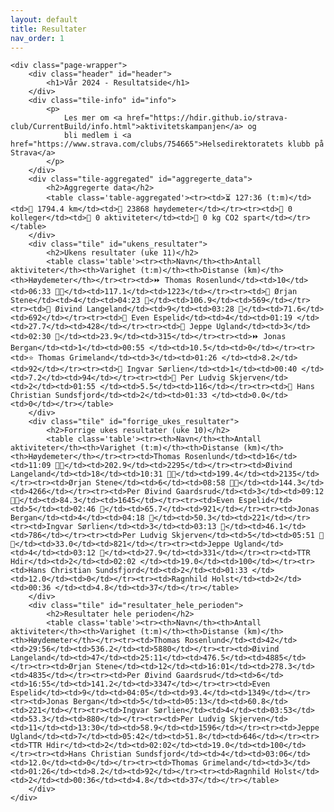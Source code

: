 ```yaml
---
layout: default
title: Resultater
nav_order: 1
---
```


    <div class="page-wrapper">
        <div class="header" id="header">
            <h1>Vår 2024 - Resultatside</h1>
        </div>
        <div class="tile-info" id="info">
            <p>
                Les mer om <a href="https://hdir.github.io/strava-club/CurrentBuild/info.html">aktivitetskampanjen</a> og 
                bli medlem i <a href="https://www.strava.com/clubs/754665">Helsedirektoratets klubb på Strava</a>
            </p>
        </div>
        <div class="tile-aggregated" id="aggregerte_data">
            <h2>Aggregerte data</h2>
            <table class='table-aggregated'><tr><td>⏳ 127:36 (t:m)</td><td>📏 1794.4 km</td><td>🧗 23868 høydemeter</td></tr><tr><td>👥 0 kolleger</td><td>🏁 0 aktiviteter</td><td>🌱 0 kg CO2 spart</td></tr></table>
        </div>
        <div class="tile" id="ukens_resultater">
            <h2>Ukens resultater (uke 11)</h2>
            <table class='table'><tr><th>Navn</th><th>Antall aktiviteter</th><th>Varighet (t:m)</th><th>Distanse (km)</th><th>Høydemeter</th></tr><tr><td>⏩ Thomas Rosenlund</td><td>10</td><td>06:33 🎫🎫</td><td>117.1</td><td>1223</td></tr><tr><td>🔺 Ørjan Stene</td><td>4</td><td>04:23 🎫</td><td>106.9</td><td>569</td></tr><tr><td>🔻 Øivind Langeland</td><td>9</td><td>03:28 🎫</td><td>71.6</td><td>692</td></tr><tr><td>🔺 Even Espelid</td><td>4</td><td>01:19 </td><td>27.7</td><td>428</td></tr><tr><td>🔺 Jeppe Ugland</td><td>3</td><td>02:30 🎫</td><td>23.9</td><td>315</td></tr><tr><td>⏩ Jonas Bergan</td><td>1</td><td>00:55 </td><td>10.5</td><td>0</td></tr><tr><td>⭐ Thomas Grimeland</td><td>3</td><td>01:26 </td><td>8.2</td><td>92</td></tr><tr><td>🔻 Ingvar Sørlien</td><td>1</td><td>00:40 </td><td>7.2</td><td>94</td></tr><tr><td>🔻 Per Ludvig Skjerven</td><td>2</td><td>01:55 </td><td>5.5</td><td>116</td></tr><tr><td>🔺 Hans Christian Sundsfjord</td><td>2</td><td>01:33 </td><td>0.0</td><td>0</td></tr></table>
        </div>
        <div class="tile" id="forrige_ukes_resultater">
            <h2>Forrige ukes resultater (uke 10)</h2>
            <table class='table'><tr><th>Navn</th><th>Antall aktiviteter</th><th>Varighet (t:m)</th><th>Distanse (km)</th><th>Høydemeter</th></tr><tr><td>Thomas Rosenlund</td><td>16</td><td>11:09 🎫🎫</td><td>202.9</td><td>2295</td></tr><tr><td>Øivind Langeland</td><td>18</td><td>10:31 🎫🎫</td><td>199.4</td><td>2135</td></tr><tr><td>Ørjan Stene</td><td>6</td><td>08:58 🎫🎫</td><td>144.3</td><td>4266</td></tr><tr><td>Per Øivind Gaardsrud</td><td>3</td><td>09:12 🎫🎫</td><td>84.3</td><td>1645</td></tr><tr><td>Even Espelid</td><td>5</td><td>02:46 🎫</td><td>65.7</td><td>921</td></tr><tr><td>Jonas Bergan</td><td>4</td><td>04:18 🎫</td><td>50.3</td><td>221</td></tr><tr><td>Ingvar Sørlien</td><td>3</td><td>03:13 🎫</td><td>46.1</td><td>786</td></tr><tr><td>Per Ludvig Skjerven</td><td>5</td><td>05:51 🎫🎫</td><td>33.0</td><td>821</td></tr><tr><td>Jeppe Ugland</td><td>4</td><td>03:12 🎫</td><td>27.9</td><td>331</td></tr><tr><td>TTR Hdir</td><td>2</td><td>02:02 </td><td>19.0</td><td>100</td></tr><tr><td>Hans Christian Sundsfjord</td><td>2</td><td>01:33 </td><td>12.0</td><td>0</td></tr><tr><td>Ragnhild Holst</td><td>2</td><td>00:36 </td><td>4.8</td><td>37</td></tr></table>
        </div>
        <div class="tile" id="resultater_hele_perioden">
            <h2>Resultater hele perioden</h2>
            <table class='table'><tr><th>Navn</th><th>Antall aktiviteter</th><th>Varighet (t:m)</th><th>Distanse (km)</th><th>Høydemeter</th></tr><tr><td>Thomas Rosenlund</td><td>42</td><td>29:56</td><td>536.2</td><td>5880</td></tr><tr><td>Øivind Langeland</td><td>47</td><td>25:11</td><td>476.5</td><td>4885</td></tr><tr><td>Ørjan Stene</td><td>12</td><td>16:01</td><td>278.3</td><td>4835</td></tr><tr><td>Per Øivind Gaardsrud</td><td>6</td><td>16:55</td><td>141.2</td><td>3347</td></tr><tr><td>Even Espelid</td><td>9</td><td>04:05</td><td>93.4</td><td>1349</td></tr><tr><td>Jonas Bergan</td><td>5</td><td>05:13</td><td>60.8</td><td>221</td></tr><tr><td>Ingvar Sørlien</td><td>4</td><td>03:53</td><td>53.3</td><td>880</td></tr><tr><td>Per Ludvig Skjerven</td><td>11</td><td>13:30</td><td>58.9</td><td>1596</td></tr><tr><td>Jeppe Ugland</td><td>7</td><td>05:42</td><td>51.8</td><td>646</td></tr><tr><td>TTR Hdir</td><td>2</td><td>02:02</td><td>19.0</td><td>100</td></tr><tr><td>Hans Christian Sundsfjord</td><td>4</td><td>03:06</td><td>12.0</td><td>0</td></tr><tr><td>Thomas Grimeland</td><td>3</td><td>01:26</td><td>8.2</td><td>92</td></tr><tr><td>Ragnhild Holst</td><td>2</td><td>00:36</td><td>4.8</td><td>37</td></tr></table>
        </div>
    </div>
